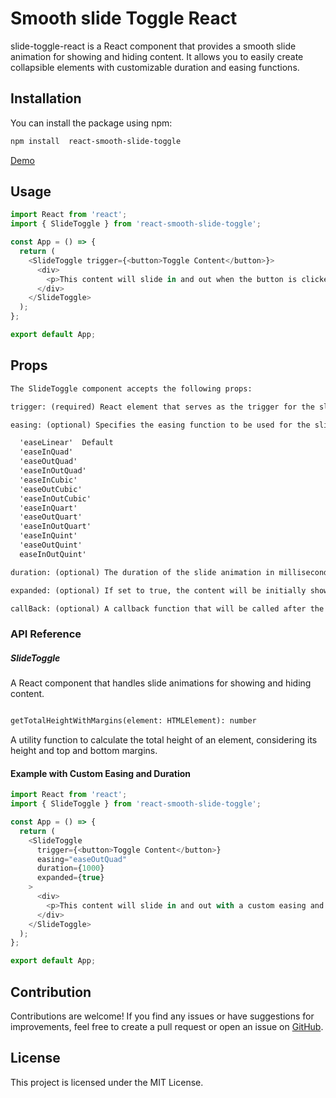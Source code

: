 # Smooth slide Toggle React

slide-toggle-react is a React component that provides a smooth slide animation for showing and hiding content. It allows you to easily create collapsible elements with customizable duration and easing functions.


## Installation

You can install the package using npm:

```bash
npm install  react-smooth-slide-toggle

```
[Demo](https://ephemeral-dieffenbachia-d00dbf.netlify.app/)



## Usage


```js
import React from 'react';
import { SlideToggle } from 'react-smooth-slide-toggle';

const App = () => {
  return (
    <SlideToggle trigger={<button>Toggle Content</button>}>
      <div>
        <p>This content will slide in and out when the button is clicked.</p>
      </div>
    </SlideToggle>
  );
};

export default App;

```


## Props

```txt
The SlideToggle component accepts the following props:

trigger: (required) React element that serves as the trigger for the slide animation. When this element is clicked, the content will slide in or out.

easing: (optional) Specifies the easing function to be used for the slide animation. Available options are:

  'easeLinear'  Default
  'easeInQuad'
  'easeOutQuad'
  'easeInOutQuad'
  'easeInCubic'
  'easeOutCubic'
  'easeInOutCubic'
  'easeInQuart'
  'easeOutQuart'
  'easeInOutQuart'
  'easeInQuint'
  'easeOutQuint'
  easeInOutQuint'

duration: (optional) The duration of the slide animation in milliseconds. Default is 700ms.

expanded: (optional) If set to true, the content will be initially shown. If set to false, the content will be initially hidden. Default is false.

callBack: (optional) A callback function that will be called after the slide animation is completed.

```


### API Reference

##### SlideToggle

A React component that handles slide animations for showing and hiding content.
```txt

getTotalHeightWithMargins(element: HTMLElement): number 

```

A utility function to calculate the total height of an element, considering its height and top and bottom margins.

#### Example with Custom Easing and Duration

```js
import React from 'react';
import { SlideToggle } from 'react-smooth-slide-toggle';

const App = () => {
  return (
    <SlideToggle
      trigger={<button>Toggle Content</button>}
      easing="easeOutQuad"
      duration={1000}
      expanded={true}
    >
      <div>
        <p>This content will slide in and out with a custom easing and duration.</p>
      </div>
    </SlideToggle>
  );
};

export default App;

```
## Contribution

Contributions are welcome! If you find any issues or have suggestions for improvements, feel free to create a pull request or open an issue on [GitHub](https://github.com/ardenmajidi/react-slideToggle).


## License
This project is licensed under the MIT License.


